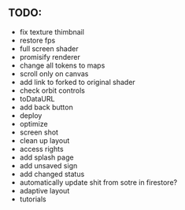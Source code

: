 ## TODO:

- fix texture thimbnail
- restore fps
- full screen shader
- promisify renderer
- change all tokens to maps
- scroll only on canvas
- add link to forked to original shader
- check orbit controls
- toDataURL
- add back button
- deploy
- optimize
- screen shot
- clean up layout
- access rights
- add splash page
- add unsaved sign
- add changed status
- automatically update shit from sotre in firestore?
- adaptive layout
- tutorials
